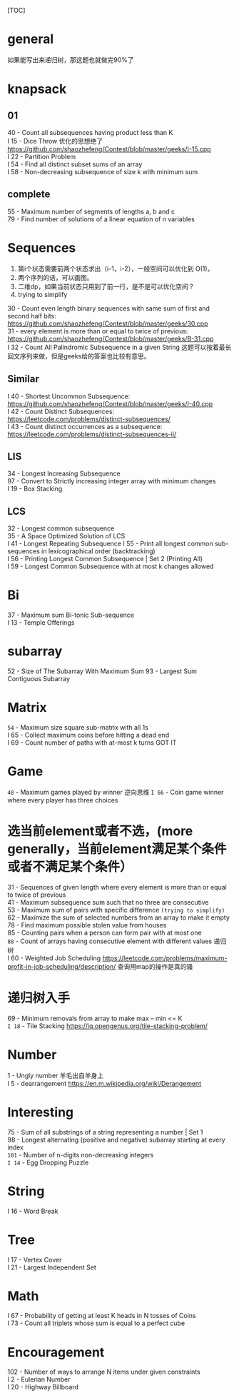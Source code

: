 [TOC]
# general
如果能写出来递归树，那这题也就做完90%了

# knapsack
## 01
40 - Count all subsequences having product less than K  
I 15 - Dice Throw 优化的思想绝了 https://github.com/shaozhefeng/Contest/blob/master/geeks/I-15.cpp  
I 22 - Partition Problem  
I 54 - Find all distinct subset sums of an array  
I 58 - Non-decreasing subsequence of size k with minimum sum  


## complete
55 - Maximum number of segments of lengths a, b and c  
79 - Find number of solutions of a linear equation of n variables

# Sequences
1. 第i个状态需要前两个状态求出（i-1，i-2），一般空间可以优化到 O(1)。
2. 两个序列的话，可以画图。
3. 二维dp，如果当前状态只用到了前一行，是不是可以优化空间？
4. trying to simplify

30 - Count even length binary sequences with same sum of first and second half bits: https://github.com/shaozhefeng/Contest/blob/master/geeks/30.cpp  
31 - every element is more than or equal to twice of previous: https://github.com/shaozhefeng/Contest/blob/master/geeks/B-31.cpp  
I 32 - Count All Palindromic Subsequence in a given String 这题可以按着最长回文序列来做，但是geeks给的答案也比较有意思。

## Similar
I 40 - Shortest Uncommon Subsequence: https://github.com/shaozhefeng/Contest/blob/master/geeks/I-40.cpp  
I 42 - Count Distinct Subsequences: https://leetcode.com/problems/distinct-subsequences/  
I 43 - Count distinct occurrences as a subsequence: https://leetcode.com/problems/distinct-subsequences-ii/

## LIS
34 - Longest Increasing Subsequence  
97 - Convert to Strictly increasing integer array with minimum changes  
I 19 - Box Stacking

## LCS
32 - Longest common subsequence  
35 - A Space Optimized Solution of LCS  
I 41 - Longest Repeating Subsequence 
I 55 - Print all longest common sub-sequences in lexicographical order (backtracking)  
I 56 - Printing Longest Common Subsequence | Set 2 (Printing All)  
I 59 - Longest Common Subsequence with at most k changes allowed  

# Bi
37 - Maximum sum Bi-tonic Sub-sequence  
I 13 - Temple Offerings

# subarray
52 - Size of The Subarray With Maximum Sum
93 - Largest Sum Contiguous Subarray

# Matrix
`54` - Maximum size square sub-matrix with all 1s  
I 65 - Collect maximum coins before hitting a dead end  
I 69 - Count number of paths with at-most k turns GOT IT  

# Game
`48` - Maximum games played by winner  逆向思维
`I 66` - Coin game winner where every player has three choices  


# 选当前element或者不选，(more generally，当前element满足某个条件或者不满足某个条件）
31 - Sequences of given length where every element is more than or equal to twice of previous  
41 - Maximum subsequence sum such that no three are consecutive  
53 - Maximum sum of pairs with specific difference `(trying to simplify)`  
62 - Maximize the sum of selected numbers from an array to make it empty  
78 - Find maximum possible stolen value from houses  
85 - Counting pairs when a person can form pair with at most one  
`88` - Count of arrays having consecutive element with different values 递归树  
I 60 - Weighted Job Scheduling https://leetcode.com/problems/maximum-profit-in-job-scheduling/description/ 查询用map的操作是真的骚  

# 递归树入手
69 - Minimum removals from array to make max – min <= K  
`I 18` - Tile Stacking https://iq.opengenus.org/tile-stacking-problem/

# Number
1 - Ungly number 羊毛出自羊身上  
I 5 - dearrangement https://en.m.wikipedia.org/wiki/Derangement  


# Interesting
75 - Sum of all substrings of a string representing a number | Set 1  
98 - Longest alternating (positive and negative) subarray starting at every index  
`101` - Number of n-digits non-decreasing integers  
`I 14` - Egg Dropping Puzzle

# String
I 16 - Word Break

# Tree
I 17 - Vertex Cover  
I 21 - Largest Independent Set

# Math
I 67 - Probability of getting at least K heads in N tosses of Coins  
I 73 - Count all triplets whose sum is equal to a perfect cube  

# Encouragement
102 - Number of ways to arrange N items under given constraints  
I 2 - Eulerian Number  
I 20 - Highway Billboard







